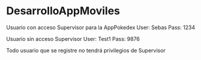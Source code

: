 # DesarrolloAppMoviles

Usuario con acceso Supervisor para la AppPokedex
User: Sebas
Pass: 1234

Usuario sin acceso Supervisor
User: Test1
Pass: 9876

Todo usuario que se registre no tendrá privilegios de Supervisor
